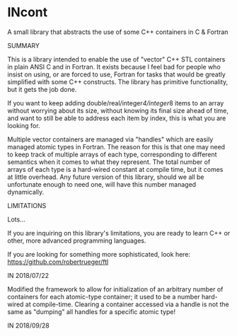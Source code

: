 # INcont
A small library that abstracts the use of some C++ containers in C & Fortran


SUMMARY

This is a library intended to enable the use of "vector" C++ STL containers
in plain ANSI C and in Fortran. It exists because I feel bad for people who
insist on using, or are forced to use, Fortran for tasks that would be greatly
simplified with some C++ constructs. The library has primitive functionality,
but it gets the job done.

If you want to keep adding double/real/integer*4/integer*8 items to an array
without worrying about its size, without knowing its final size ahead of time,
and want to still be able to address each item by index, this is what you are
looking for.

Multiple vector containers are managed via "handles" which are easily managed
atomic types in Fortran. The reason for this is that one may need to keep track
of multiple arrays of each type, corresponding to different semantics when it
comes to what they represent. The total number of arrays of each type is a
hard-wired constant at compile time, but it comes at little overhead. Any future
version of this library, should we all be unfortunate enough to need one, will
have this number managed dynamically.


LIMITATIONS

Lots...

If you are inquiring on this library's limitations, you are ready to learn C++
or other, more advanced programming languages.

If you are looking for something more sophisticated, look here:
https://github.com/robertrueger/ftl

IN 2018/07/22


Modified the framework to allow for initialization of an arbitrary number of
containers for each atomic-type container; it used to be a number hard-wired
at compile-time. Clearing a container accessed via a handle is not the same
as "dumping" all handles for a specific atomic type!

IN 2018/09/28

